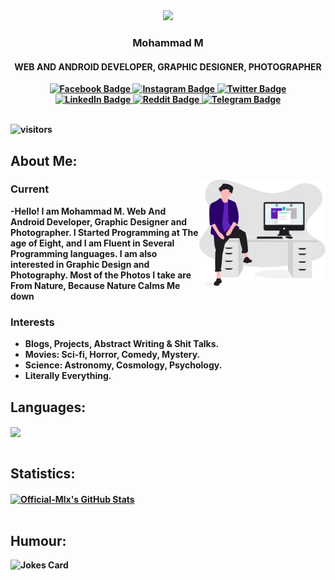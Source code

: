 <b>
<div id="header" align="center">
<img src="https://media.giphy.com/media/M9gbBd9nbDrOTu1Mqx/giphy.gif" width="100"/>
<h3>Mohammad M</h3>
<h4>WEB AND ANDROID DEVELOPER, GRAPHIC DESIGNER, PHOTOGRAPHER</h4> 
</div>

<div align="center" id="social">
  <a href="https://facebook.com/Official.Mlx">
    <img src="https://img.shields.io/badge/Facebook-blue?style=flat&logo=facebook&logoColor=white" alt="Facebook Badge"/>
  </a>
  <a href="https://instagram.com/Official_Mlx">
    <img src="https://img.shields.io/badge/Instagram-critical?style=flat&logo=instagram&logoColor=white" alt="Instagram Badge"/>
  </a>
  <a href="https://twitter.com/Official_Mlx">
    <img src="https://img.shields.io/badge/Twitter-blue?style=flat&logo=twitter&logoColor=white" alt="Twitter Badge"/>
  </a>
</div>

<div align="center" id="social">
  <a href="https://linkedin.com/in/Official_Mlx">
    <img src="https://img.shields.io/badge/LinkedIn-blue?style=flat&logo=linkedin&logoColor=white" alt="LinkedIn Badge"/>
  </a>
    <a href="https://reddit.com/u/Official_Mlx">
    <img src="https://img.shields.io/badge/Reddit-critical?style=flat&logo=reddit&logoColor=white" alt="Reddit Badge"/>
  </a>
  <a href="https://t.me/Official_Mlx">
    <img src="https://img.shields.io/badge/Telegram-blue?style=flat&logo=telegram&logoColor=white" alt="Telegram Badge"/>
  </a>
</div>
<br>
  
![visitors](https://visitor-badge.glitch.me/badge?page_id=DrKLO.DrKLO)

<h2> About Me:</h2>

<img width="40%" align="right" alt="Github" src="https://raw.githubusercontent.com/bishwofic/bishwofic/main/resources/bish.svg" />
  
  <h3> Current </h3>
  
-Hello! I am Mohammad M.
 Web And Android Developer,
 Graphic Designer and Photographer.
 I Started Programming at The age of Eight,
 and I am Fluent in Several Programming languages.
 I am also interested in Graphic Design and Photography.
 Most of the Photos I take are From Nature, Because Nature Calms Me down

  <h3> Interests </h3>
  
  - Blogs, Projects, Abstract Writing & Shit Talks.
  - Movies: Sci-fi, Horror, Comedy, Mystery.
  - Science: Astronomy, Cosmology, Psychology.
  - Literally Everything. 

  
<h2> Languages: </h2>
<a href="https://github.com/anuraghazra/github-readme-stats">
<img align="center" src="https://github-readme-stats.vercel.app/api/top-langs/?username=DrKLO&theme=buefy&border_radius=10"/></a>
<br>
<br>
<h2> Statistics: </h2>
<a href="https://github.com/anuraghazra/github-readme-stats"><img align="center" src="https://github-readme-stats.vercel.app/api?username=DrKLO&show_icons=true&include_all_commits=true&theme=buefy&hide=issues&border_radius=10" alt="Official-Mlx's GitHub Stats" /></a>
<br>
<br>
<h2 align = "left"> Humour: </h2>

![Jokes Card](https://readme-jokes.vercel.app/api?theme=graywhite&hideBorder)
<br>
